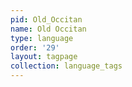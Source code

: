```yaml
---
pid: Old_Occitan
name: Old Occitan
type: language
order: '29'
layout: tagpage
collection: language_tags
---
```

